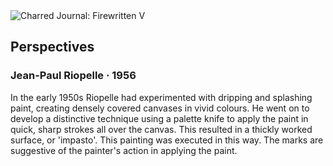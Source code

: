 <div class="artwork-of-the-day">
  <div class="container">
    <div class="img-wrapper">
      <img
        src="https://uploads7.wikiart.org/images/jean-paul-riopelle/perspectives-1956.jpg!Large.jpg"
        alt="Charred Journal: Firewritten V" />
    </div>
    <div class="artwork-detail">
      <div class="artwork-origin"> 
        <h2 class="artwork-name">Perspectives</h2>
        <h3 class="artist">
          Jean-Paul Riopelle
                    ·  1956
        </h3>
      </div>
      <p class="description">
        <span class="artwork-description-text ng-binding" ng-bind-html="viewModel.ArtworkOfTheDay.Description | unsafe"> In the early 1950s Riopelle had experimented with dripping and splashing paint, creating densely covered canvases in vivid colours. He went on to develop a distinctive technique using a palette knife to apply the paint in quick, sharp strokes all over the canvas. This resulted in a thickly worked surface, or 'impasto'. This painting was executed in this way. The marks are suggestive of the painter's action in applying the paint.</span>
                        <div class="text-shadow-container ng-hide" ng-show="showShadow"></div>
      </p>
    </div>
  </div>

</div>
